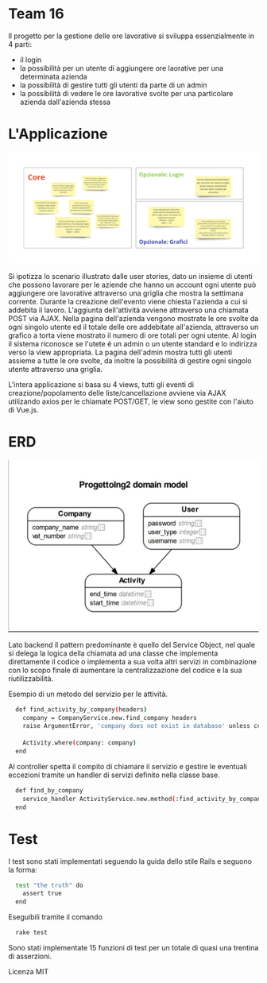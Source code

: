 # Team 16
Il progetto per la gestione delle ore lavorative si sviluppa essenzialmente in 4 parti:
 - il login
 - la possibilità per un utente di aggiungere ore laorative per una determinata azienda
 - la possibilità di gestire tutti gli utenti da parte di un admin
 - la possibilità di vedere le ore lavorative svolte per una particolare azienda dall'azienda stessa
 
 # L'Applicazione
 
 ![user_stories](./Team16.jpg)
 
Si ipotizza lo scenario illustrato dalle user stories, dato un insieme di utenti che possono lavorare per le aziende che hanno un account ogni utente può aggiungere ore lavorative attraverso una griglia che mostra la settimana corrente. Durante la creazione dell'evento viene chiesta l'azienda a cui si addebita il lavoro. L'aggiunta dell'attività avviene attraverso una chiamata POST via AJAX. Nella pagina dell'azienda vengono mostrate le ore svolte da ogni singolo utente ed il totale delle ore addebitate all'azienda, attraverso un grafico a torta viene mostrato il numero di ore totali per ogni utente. Al login il sistema riconosce se l'utete è un admin o un utente standard e lo indirizza verso la view appropriata. La pagina dell'admin mostra tutti gli utenti assieme a tutte le ore svolte, da inoltre la possibilità di gestire ogni singolo utente attraverso una griglia.

L'intera applicazione si basa su 4 views, tutti gli eventi di creazione/popolamento delle liste/cancellazione avviene via AJAX utilizando axios per le chiamate POST/GET, le view sono gestite con l'aiuto di Vue.js.

# ERD
![erd](./photo5866381940414852152.jpg)

Lato backend il pattern predominante è quello del Service Object, nel quale si delega la logica della chiamata ad una classe che implementa direttamente il codice o implementa a sua volta altri servizi in combinazione con lo scopo finale di aumentare la centralizzazione del codice e la sua riutilizzabilità.

Esempio di un metodo del servizio per le attività.
```sh
  def find_activity_by_company(headers)
    company = CompanyService.new.find_company headers
    raise ArgumentError, 'company does not exist in database' unless company

    Activity.where(company: company)
  end
```

Al controller spetta il compito di chiamare il servizio e gestire le eventuali eccezioni tramite un handler di servizi definito nella classe base.
```sh
  def find_by_company
    service_handler ActivityService.new.method(:find_activity_by_company), request.headers
  end
```

# Test

I test sono stati implementati seguendo la guida dello stile Rails e seguono la forma:

```sh
  test "the truth" do
    assert true
  end
```

Eseguibili tramite il comando
```sh
  rake test
```

Sono stati implementate 15 funzioni di test per un totale di quasi una trentina di asserzioni.

Licenza MIT
